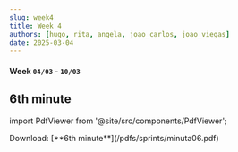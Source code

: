 ```yaml
---
slug: week4
title: Week 4
authors: [hugo, rita, angela, joao_carlos, joao_viegas]
date: 2025-03-04
---
```

#### Week `04/03` - `10/03`

## 6th minute

import PdfViewer from '@site/src/components/PdfViewer';

<PdfViewer src="/Documentation/pdfs/sprints/minuta06.pdf" />
Download: [**6th minute**](/pdfs/sprints/minuta06.pdf)